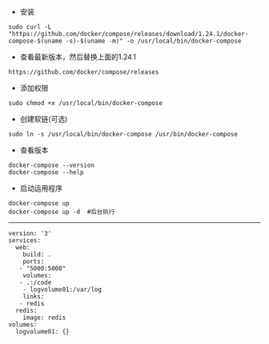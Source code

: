 - 安装
```
sudo curl -L "https://github.com/docker/compose/releases/download/1.24.1/docker-compose-$(uname -s)-$(uname -m)" -o /usr/local/bin/docker-compose
```

- 查看最新版本，然后替换上面的1.24.1
```
https://github.com/docker/compose/releases
```

- 添加权限
```
sudo chmod +x /usr/local/bin/docker-compose
```

- 创建软链(可选)
```
sudo ln -s /usr/local/bin/docker-compose /usr/bin/docker-compose
```

- 查看版本
```
docker-compose --version
docker-compose --help
```

- 启动运用程序
```
docker-compose up
docker-compose up -d  #后台执行
```

---- 

```
version: '3'
services:
  web:
    build: .
    ports:
   - "5000:5000"
    volumes:
   - .:/code
    - logvolume01:/var/log
    links:
   - redis
  redis:
    image: redis
volumes:
  logvolume01: {}
```
